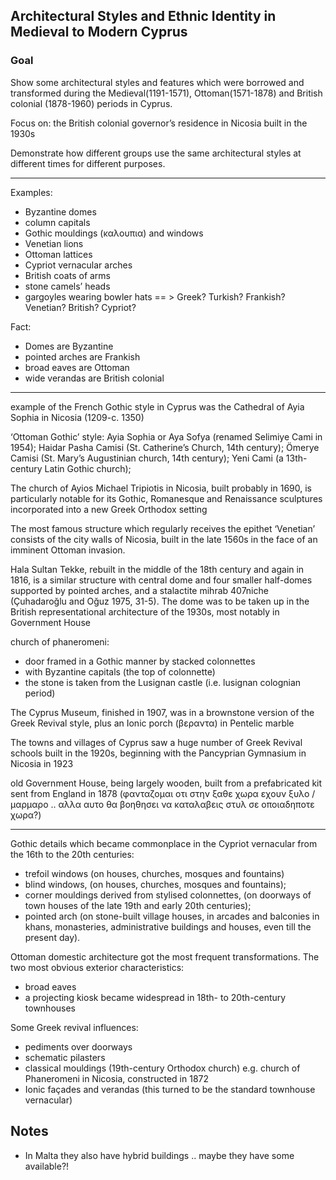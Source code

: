 Architectural Styles and Ethnic Identity in Medieval to Modern Cyprus
---


### Goal
Show some architectural styles and features which were borrowed and transformed during the Medieval(1191-1571), Ottoman(1571-1878) and British colonial (1878-1960) periods in Cyprus.

Focus on: the British colonial governor’s residence in Nicosia built in the 1930s

Demonstrate how different groups use the same architectural styles at different times for different purposes.

--------------------------

Examples:
- Byzantine domes 
- column capitals
- Gothic mouldings (καλουπια) and windows
- Venetian lions
- Ottoman lattices
- Cypriot vernacular arches
- British coats of arms
- stone camels’ heads
- gargoyles wearing bowler hats
== > Greek? Turkish? Frankish? Venetian? British? Cypriot?

Fact:
- Domes are Byzantine
- pointed arches are Frankish
- broad eaves are Ottoman
- wide verandas are British colonial

-------------------------

example of the French Gothic style in Cyprus was the Cathedral of Ayia Sophia in Nicosia (1209-c. 1350)

‘Ottoman Gothic’ style: Ayia Sophia or Aya Sofya (renamed Selimiye Cami in 1954); Haidar Pasha Camisi (St. Catherine’s Church, 14th century); Ömerye Camisi (St. Mary’s Augustinian church, 14th century); Yeni Cami (a 13th-century Latin Gothic church);

The church of Ayios Michael Tripiotis in Nicosia, built probably in 1690, is particularly notable for its Gothic, Romanesque and Renaissance sculptures incorporated into a new Greek Orthodox setting

The most famous structure which regularly receives the epithet ‘Venetian’ consists of the city walls of Nicosia, built in the late 1560s in the face of an imminent Ottoman invasion.

Hala Sultan Tekke, rebuilt in the middle of the 18th century and again in 1816, is a similar structure with central dome and four smaller half-domes supported by pointed arches, and a stalactite mihrab 407niche (Çuhadaroğlu and Oğuz 1975, 31-5). The dome was to be taken up in the British representational architecture of the 1930s, most notably in Government House

church of phaneromeni:
- door framed in a Gothic manner by stacked colonnettes
- with Byzantine capitals (the top of colonnette)
- the stone is taken from the Lusignan castle (i.e. lusignan colognian period)

The Cyprus Museum, finished in 1907, was in a brownstone version of the Greek Revival style, plus an Ionic porch (βεραντα) in Pentelic marble

The towns and villages of Cyprus saw a huge number of Greek Revival schools built in the 1920s, beginning with the Pancyprian Gymnasium in Nicosia in 1923


old Government House, being largely wooden, built from a prefabricated kit sent from England in 1878
(φανταζομαι οτι στην ξαθε χωρα εχουν ξυλο / μαρμαρο .. αλλα αυτο θα βοηθησει να καταλαβεις στυλ σε οποιαδηποτε χωρα?)

-----------------------

Gothic details which became commonplace in the
Cypriot vernacular from the 16th to the 20th centuries:
 - trefoil windows (on houses, churches, mosques and fountains)
 - blind windows, (on houses, churches, mosques and fountains);
 - corner mouldings derived from stylised colonnettes, (on doorways of town houses of the late 19th and early 20th centuries);
 - pointed arch (on stone-built village houses, in arcades and balconies in khans, monasteries, administrative buildings and houses, even till the present day).

Ottoman domestic architecture got the most frequent transformations. The two most obvious exterior characteristics:
- broad eaves
- a projecting kiosk
became widespread in 18th- to 20th-century townhouses


Some Greek revival influences:
- pediments over doorways 
- schematic pilasters 
- classical mouldings 
(19th-century Orthodox church)
e.g. church of Phaneromeni in Nicosia, constructed
in 1872
- Ionic façades and verandas
(this turned to be the standard townhouse vernacular)


Notes
---
- In Malta they also have hybrid buildings .. maybe they have some available?!








